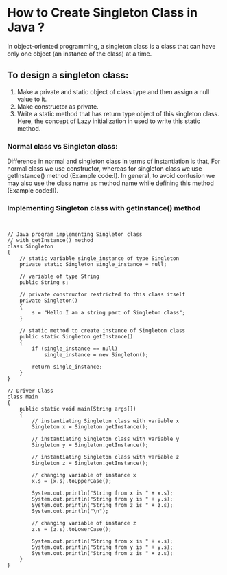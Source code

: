 # How to Create Singleton Class in Java ?

In object-oriented programming, a singleton class is a class that can have only one object (an instance of the class) at a time.

## To design a singleton class:

1. Make a private and static object of class type and then assign a null value to it.
2. Make constructor as private.
3. Write a static method that has return type object of this singleton class. 
   Here, the concept of Lazy initialization in used to write this static method.

### Normal class vs Singleton class:

 Difference in normal and singleton class in terms of instantiation is that, For normal class we use constructor, whereas for singleton class we use getInstance() method (Example code:I). In general, to avoid confusion we may also use the class name as method name while defining this method (Example code:II).


### Implementing Singleton class with getInstance() method

```


// Java program implementing Singleton class
// with getInstance() method
class Singleton
{
    // static variable single_instance of type Singleton
    private static Singleton single_instance = null;
 
    // variable of type String
    public String s;
 
    // private constructor restricted to this class itself
    private Singleton()
    {
        s = "Hello I am a string part of Singleton class";
    }
 
    // static method to create instance of Singleton class
    public static Singleton getInstance()
    {
        if (single_instance == null)
            single_instance = new Singleton();
 
        return single_instance;
    }
}
 
// Driver Class
class Main
{
    public static void main(String args[])
    {
        // instantiating Singleton class with variable x
        Singleton x = Singleton.getInstance();
 
        // instantiating Singleton class with variable y
        Singleton y = Singleton.getInstance();
 
        // instantiating Singleton class with variable z
        Singleton z = Singleton.getInstance();
 
        // changing variable of instance x
        x.s = (x.s).toUpperCase();
 
        System.out.println("String from x is " + x.s);
        System.out.println("String from y is " + y.s);
        System.out.println("String from z is " + z.s);
        System.out.println("\n");
 
        // changing variable of instance z
        z.s = (z.s).toLowerCase();
 
        System.out.println("String from x is " + x.s);
        System.out.println("String from y is " + y.s);
        System.out.println("String from z is " + z.s);
    }
}

```